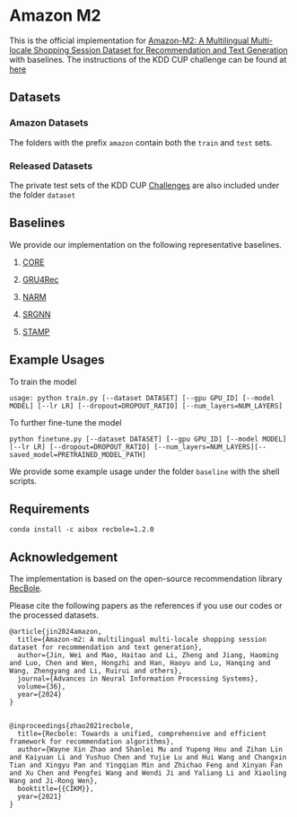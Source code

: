 # Amazon M2

This is the official implementation for [Amazon-M2: A Multilingual Multi-locale Shopping Session Dataset for Recommendation and Text Generation](https://arxiv.org/pdf/2307.09688.pdf) with baselines. The instructions of the KDD CUP challenge can be found at [here](https://www.aicrowd.com/challenges/amazon-kdd-cup-23-multilingual-recommendation-challenge)

## Datasets

### Amazon Datasets

The folders with the prefix `amazon` contain both the `train` and `test` sets. 

### Released Datasets

The private test sets of the KDD CUP [Challenges]((https://www.aicrowd.com/challenges/amazon-kdd-cup-23-multilingual-recommendation-challenge)) are also included under the folder `dataset`

## Baselines

We provide our implementation on the following representative baselines.

1. [CORE](https://github.com/RUCAIBox/CORE)

2. [GRU4Rec](https://github.com/hidasib/GRU4Rec)

3. [NARM](https://github.com/lijingsdu/sessionRec_NARM)

4. [SRGNN](https://github.com/CRIPAC-DIG/SR-GNN)

5. [STAMP](https://github.com/uestcnlp/STAMP)


## Example Usages


To train the model
```
usage: python train.py [--dataset DATASET] [--gpu GPU_ID] [--model MODEL] [--lr LR] [--dropout=DROPOUT_RATIO] [--num_layers=NUM_LAYERS]
```

To further fine-tune the model
```
python finetune.py [--dataset DATASET] [--gpu GPU_ID] [--model MODEL] [--lr LR] [--dropout=DROPOUT_RATIO] [--num_layers=NUM_LAYERS][--saved_model=PRETRAINED_MODEL_PATH]
```

We provide some example usage under the folder `baseline` with the shell scripts.

## Requirements

```
conda install -c aibox recbole=1.2.0
```


## Acknowledgement

The implementation is based on the open-source recommendation library [RecBole](https://github.com/RUCAIBox/RecBole).

Please cite the following papers as the references if you use our codes or the processed datasets.

```
@article{jin2024amazon,
  title={Amazon-m2: A multilingual multi-locale shopping session dataset for recommendation and text generation},
  author={Jin, Wei and Mao, Haitao and Li, Zheng and Jiang, Haoming and Luo, Chen and Wen, Hongzhi and Han, Haoyu and Lu, Hanqing and Wang, Zhengyang and Li, Ruirui and others},
  journal={Advances in Neural Information Processing Systems},
  volume={36},
  year={2024}
}


@inproceedings{zhao2021recbole,
  title={Recbole: Towards a unified, comprehensive and efficient framework for recommendation algorithms},
  author={Wayne Xin Zhao and Shanlei Mu and Yupeng Hou and Zihan Lin and Kaiyuan Li and Yushuo Chen and Yujie Lu and Hui Wang and Changxin Tian and Xingyu Pan and Yingqian Min and Zhichao Feng and Xinyan Fan and Xu Chen and Pengfei Wang and Wendi Ji and Yaliang Li and Xiaoling Wang and Ji-Rong Wen},
  booktitle={{CIKM}},
  year={2021}
}
```